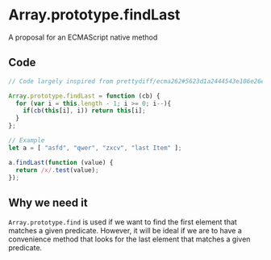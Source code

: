 # Array.prototype.findLast

A proposal for an ECMAScript native method

## Code

```javascript
// Code largely inspired from prettydiff/ecma262#5623d1a2444543e106e26e11601cb0d2504ab39f

Array.prototype.findLast = function (cb) {
  for (var i = this.length - 1; i >= 0; i--){
    if(cb(this[i], i)) return this[i];
  }
};

// Example
let a = [ "asfd", "qwer", "zxcv", "last Item" ];

a.findLast(function (value) {
  return /x/.test(value);
});
```

## Why we need it

`Array.prototype.find` is used if we want to find the first element that matches a given predicate. However, it will be ideal if we are to have a convenience method that looks for the last element that matches a given predicate.